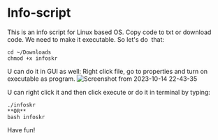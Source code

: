 # Info-script

This is an info script for Linux based OS. Copy code to txt or download code. 
We need to make it executable. So let's do  that:
```
cd ~/Downloads
chmod +x infoskr
```
U can do it in GUI as well:
Right click file, go to properties and turn on executable as program.
![Screenshot from 2023-10-14 22-43-35](https://github.com/Yodakole1/Info-script/assets/119262845/200ee8a8-bc16-4673-96ce-ac70a30d2ebc)

U can right click it and then click execute or do it in terminal by typing:
```
./infoskr
**OR**
bash infoskr
```
Have fun!
